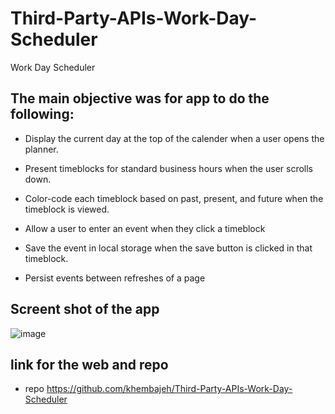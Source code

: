 # Third-Party-APIs-Work-Day-Scheduler
 Work Day Scheduler

## The main objective was for app to do the following:

* Display the current day at the top of the calender when a user opens the planner.


* Present timeblocks for standard business hours when the user scrolls down.


* Color-code each timeblock based on past, present, and future when the timeblock is viewed.


* Allow a user to enter an event when they click a timeblock


* Save the event in local storage when the save button is clicked in that timeblock.


* Persist events between refreshes of a page


## Screent shot of the app
![image](https://user-images.githubusercontent.com/94565158/214383589-87e0d172-b68d-4ae2-ab0e-78c88fabb2e5.png)

## link for the web and repo

* repo https://github.com/khembajeh/Third-Party-APIs-Work-Day-Scheduler
